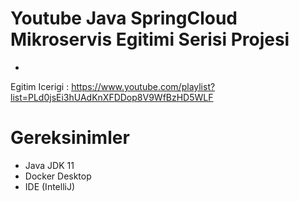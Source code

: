
# Youtube Java SpringCloud Mikroservis Egitimi Serisi Projesi
- 
Egitim Icerigi : 
https://www.youtube.com/playlist?list=PLd0jsEi3hUAdKnXFDDop8V9WfBzHD5WLF

# Gereksinimler
* Java JDK 11
* Docker Desktop
* IDE (IntelliJ)
